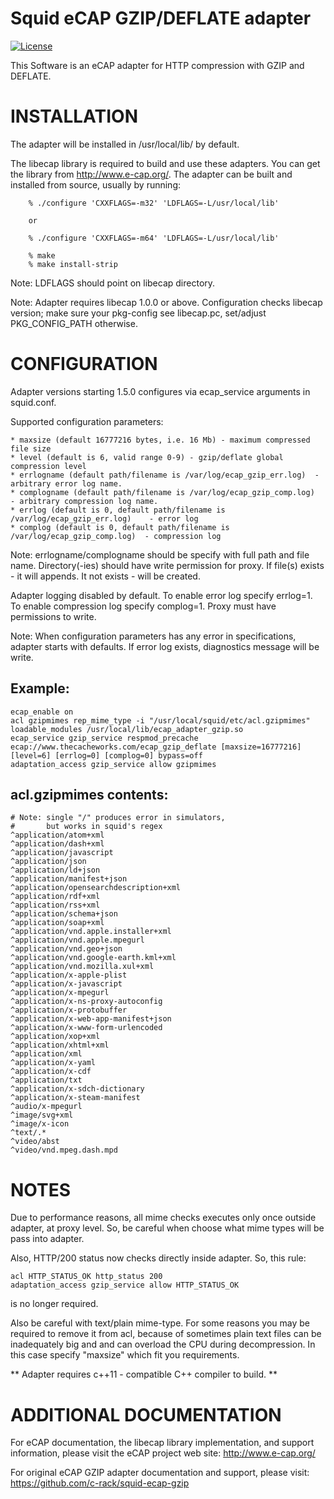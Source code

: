 # Squid eCAP GZIP/DEFLATE adapter
[![License](https://img.shields.io/badge/License-BSD%203--Clause-blue.svg)](https://github.com/yvoinov/squid-ecap-gzip/blob/master/LICENSE)

This Software is an eCAP adapter for HTTP compression with GZIP and DEFLATE.

INSTALLATION
============
The adapter will be installed in /usr/local/lib/ by default.

The libecap library is required to build and use these adapters. You can get
the library from http://www.e-cap.org/. The adapter can be built and
installed from source, usually by running:

```
    % ./configure 'CXXFLAGS=-m32' 'LDFLAGS=-L/usr/local/lib'

	or

    % ./configure 'CXXFLAGS=-m64' 'LDFLAGS=-L/usr/local/lib'

    % make
    % make install-strip
```

Note: LDFLAGS should point on libecap directory.

Note: Adapter requires libecap 1.0.0 or above.
      Configuration checks libecap version; make sure your pkg-config see libecap.pc, set/adjust PKG_CONFIG_PATH otherwise.

CONFIGURATION
=============
Adapter versions starting 1.5.0 configures via ecap_service arguments in squid.conf.

Supported configuration parameters:

```
* maxsize (default 16777216 bytes, i.e. 16 Mb) - maximum compressed file size
* level (default is 6, valid range 0-9) - gzip/deflate global compression level
* errlogname (default path/filename is /var/log/ecap_gzip_err.log)	- arbitrary error log name.
* complogname (default path/filename is /var/log/ecap_gzip_comp.log)	- arbitrary compression log name.
* errlog (default is 0, default path/filename is /var/log/ecap_gzip_err.log) 	- error log
* complog (default is 0, default path/filename is /var/log/ecap_gzip_comp.log)	- compression log
```

Note: errlogname/complogname should be specify with full path and file name. Directory(-ies) should have write permission for proxy.
      If file(s) exists - it will appends. It not exists - will be created.

Adapter logging disabled by default. To enable error log specify errlog=1. To enable compression log specify complog=1.
Proxy must have permissions to write.

Note: When configuration parameters has any error in specifications, adapter starts with defaults. If error log exists,
      diagnostics message will be write.

Example:
--------
```
ecap_enable on
acl gzipmimes rep_mime_type -i "/usr/local/squid/etc/acl.gzipmimes"
loadable_modules /usr/local/lib/ecap_adapter_gzip.so
ecap_service gzip_service respmod_precache ecap://www.thecacheworks.com/ecap_gzip_deflate [maxsize=16777216] [level=6] [errlog=0] [complog=0] bypass=off
adaptation_access gzip_service allow gzipmimes
```

acl.gzipmimes contents:
-----------------------
```
# Note: single "/" produces error in simulators,
#       but works in squid's regex
^application/atom+xml
^application/dash+xml
^application/javascript
^application/json
^application/ld+json
^application/manifest+json
^application/opensearchdescription+xml
^application/rdf+xml
^application/rss+xml
^application/schema+json
^application/soap+xml
^application/vnd.apple.installer+xml
^application/vnd.apple.mpegurl
^application/vnd.geo+json
^application/vnd.google-earth.kml+xml
^application/vnd.mozilla.xul+xml
^application/x-apple-plist
^application/x-javascript
^application/x-mpegurl
^application/x-ns-proxy-autoconfig
^application/x-protobuffer
^application/x-web-app-manifest+json
^application/x-www-form-urlencoded
^application/xop+xml
^application/xhtml+xml
^application/xml
^application/x-yaml
^application/x-cdf
^application/txt
^application/x-sdch-dictionary
^application/x-steam-manifest
^audio/x-mpegurl
^image/svg+xml
^image/x-icon
^text/.*
^video/abst
^video/vnd.mpeg.dash.mpd
```

NOTES
=====
Due to performance reasons, all mime checks executes only once outside adapter, at proxy level.
So, be careful when choose what mime types will be pass into adapter.

Also, HTTP/200 status now checks directly inside adapter. So, this rule:

```
acl HTTP_STATUS_OK http_status 200
adaptation_access gzip_service allow HTTP_STATUS_OK
```

is no longer required.

Also be careful with text/plain mime-type. For some reasons you may be required to remove it from acl,
because of sometimes plain text files can be inadequately big and and can overload the CPU during
decompression. In this case specify "maxsize" which fit you requirements.

** Adapter requires c++11 - compatible C++ compiler to build. **

ADDITIONAL DOCUMENTATION
========================
For eCAP documentation, the libecap library implementation, and support
information, please visit the eCAP project web site: http://www.e-cap.org/

For original eCAP GZIP adapter documentation and support, please visit:
https://github.com/c-rack/squid-ecap-gzip
